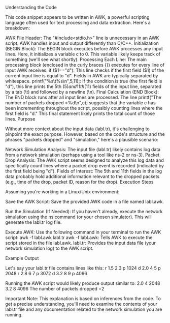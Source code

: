 Understanding the Code

This code snippet appears to be written in AWK, a powerful scripting language often used for text processing and data extraction. Here's a breakdown:

AWK File Header: The "#include<stdio.h>" line is unnecessary in an AWK script. AWK handles input and output differently than C/C++.
Initialization (BEGIN Block): The BEGIN block executes before AWK processes any input lines. Here, it initializes a variable c to 0. This variable likely keeps track of something (we'll see what shortly).
Processing Each Line: The main processing block (enclosed in the curly braces {}) executes for every line of input AWK receives.
if ($1=="d"): This line checks if the first field ($1) of the current input line is equal to "d". Fields in AWK are typically separated by whitespace.
printf("%s\t%s\n",$5,$11);: If the condition is true (the first field is "d"), this line prints the 5th ($5) and 11th ($11) fields of the input line, separated by a tab (\t) and followed by a newline (\n).
Final Calculation (END Block): The END block runs after all input lines are processed. The line printf("The number of packets dropped =%d\n",c); suggests that the variable c has been incrementing throughout the script, possibly counting lines where the first field is "d." This final statement likely prints the total count of those lines.
Purpose

Without more context about the input data (labl.tr), it's challenging to pinpoint the exact purpose. However, based on the code's structure and the phrases "packets dropped" and "simulation," here's a plausible scenario:

Network Simulation Analysis: The input file (labl.tr) likely contains log data from a network simulation (perhaps using a tool like ns-2 or ns-3).
Packet Drop Analysis: The AWK script seems designed to analyze this log data and specifically count lines where a packet drop event is recorded (indicated by the first field being "d").
Fields of Interest: The 5th and 11th fields in the log data probably hold additional information relevant to the dropped packets (e.g., time of the drop, packet ID, reason for the drop).
Execution Steps

Assuming you're working in a Linux/Unix environment:

Save the AWK Script: Save the provided AWK code in a file named labl.awk.

Run the Simulation (If Needed): If you haven't already, execute the network simulation using the ns command (or your chosen simulator). This will generate the labl.tr log file.

Execute AWK: Use the following command in your terminal to run the AWK script:
awk -f labl.awk labl.tr
awk -f labl.awk: Tells AWK to execute the script stored in the file labl.awk.
labl.tr: Provides the input data file (your network simulation log) to the AWK script.

Example Output

Let's say your labl.tr file contains lines like this:
r 1.5 2 3 p 1024
d 2.0 4 5 p 2048 
r 2.8 6 7 p 3072
d 3.2 8 9 p 4096

Running the AWK script would likely produce output similar to:
2.0 4       2048
3.2 8       4096
The number of packets dropped =2

Important Note: This explanation is based on inferences from the code. To get a precise understanding, you'll need to examine the contents of your labl.tr file and any documentation related to the network simulation you are running.
